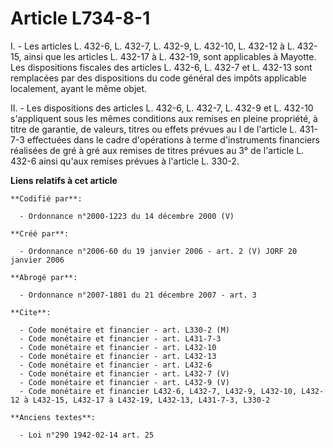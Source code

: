 # Article L734-8-1

I. - Les articles L. 432-6, L. 432-7, L. 432-9, L. 432-10, L. 432-12 à L. 432-15, ainsi que les articles L. 432-17 à L.
432-19, sont applicables à Mayotte. Les dispositions fiscales des articles L. 432-6, L. 432-7 et L. 432-13 sont remplacées
par des dispositions du code général des impôts applicable localement, ayant le même objet.

II. - Les dispositions des articles L. 432-6, L. 432-7, L. 432-9 et L. 432-10 s'appliquent sous les mêmes conditions aux
remises en pleine propriété, à titre de garantie, de valeurs, titres ou effets prévues au I de l'article L. 431-7-3
effectuées dans le cadre d'opérations à terme d'instruments financiers réalisées de gré à gré aux remises de titres prévues
au 3° de l'article L. 432-6 ainsi qu'aux remises prévues à l'article L. 330-2.

**Liens relatifs à cet article**

	**Codifié par**:

	  - Ordonnance n°2000-1223 du 14 décembre 2000 (V)

	**Créé par**:

	  - Ordonnance n°2006-60 du 19 janvier 2006 - art. 2 (V) JORF 20 janvier 2006

	**Abrogé par**:

	  - Ordonnance n°2007-1801 du 21 décembre 2007 - art. 3

	**Cite**:

	  - Code monétaire et financier - art. L330-2 (M)
	  - Code monétaire et financier - art. L431-7-3
	  - Code monétaire et financier - art. L432-10
	  - Code monétaire et financier - art. L432-13
	  - Code monétaire et financier - art. L432-6
	  - Code monétaire et financier - art. L432-7 (V)
	  - Code monétaire et financier - art. L432-9 (V)
	  - Code monétaire et financier L432-6, L432-7, L432-9, L432-10, L432-12 à L432-15, L432-17 à L432-19, L432-13, L431-7-3, L330-2

	**Anciens textes**:

	  - Loi n°290 1942-02-14 art. 25
